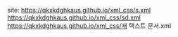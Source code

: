 site: https://qkxkdghkaus.github.io/xml_css/s.xml
      https://qkxkdghkaus.github.io/xml_css/sd.xml
      https://qkxkdghkaus.github.io/xml_css/새 택스트 문서.xml
